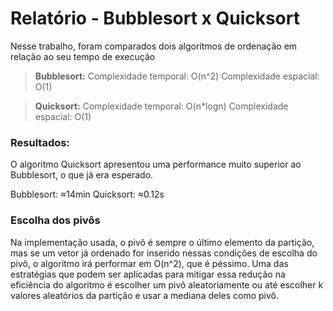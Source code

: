 # Relatório - Bubblesort x Quicksort
Nesse trabalho, foram comparados dois algoritmos de ordenação em relação ao seu tempo de execução
>**Bubblesort:**
>Complexidade temporal: O(n^2)
>Complexidade espacial: O(1)

>**Quicksort:**
> Complexidade temporal: O(n*logn)
> Complexidade espacial: O(1)

### Resultados:
O algoritmo Quicksort apresentou uma performance muito superior ao Bubblesort, o que já era esperado.

Bubblesort: ≈14min
Quicksort: ≈0.12s

### Escolha dos pivôs
Na implementação usada, o pivô é sempre o último elemento da partição, mas se um vetor já ordenado for inserido nessas condições de escolha do pivô, o algoritmo irá performar em O(n^2), que é péssimo. Uma das estratégias que podem ser aplicadas para mitigar essa redução na eficiência do algoritmo é escolher um pivô aleatoriamente ou até escolher k valores aleatórios da partição e usar a mediana deles como pivô.
